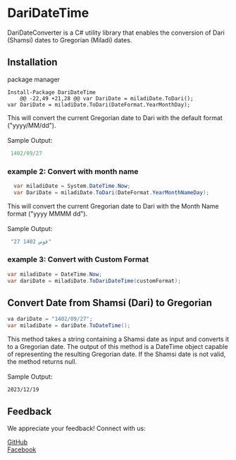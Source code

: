 # DariDateTime

DariDateConverter is a C# utility library that enables the conversion of Dari (Shamsi) dates to Gregorian (Miladi) dates.


## Installation


package manager
``` 
Install-Package DariDateTime
	@@ -22,49 +21,28 @@ var DariDate = miladiDate.ToDari();
var DariDate = miladiDate.ToDari(DateFormat.YearMonthDay);
```
This will convert the current Gregorian date to Dari with the default format ("yyyy/MM/dd").
<br>
<br>
Sample Output:
```csharp
 1402/09/27
```

### example 2: Convert with month name
```c#
  var miladiDate = System.DateTime.Now;
  var DariDate = miladiDate.ToDari(DateFormat.YearMonthNameDay);
```
This will convert the current Gregorian date to Dari with the Month Name format ("yyyy MMMM dd").
<br>
<br>
Sample Output:
```csharp
 "27 قوس 1402"
```

### example 3: Convert with Custom Format
```C#
var miladiDate = DateTime.Now;
var dariDate = miladiDate.ToDariDateTime(customFormat);
```

## Convert Date from Shamsi (Dari) to Gregorian

```csharp
va dariDate = "1402/09/27";
var miladiDate = dariDate.ToDateTime();
```
This method takes a string containing a Shamsi date as input and converts it to a Gregorian date. The output of this method is a DateTime object capable of representing the resulting Gregorian date. If the Shamsi date is not valid, the method returns null.
<br>
<br>
Sample Output:
```csahrp
2023/12/19
```

## Feedback
We appreciate your feedback! Connect with us:

[GitHub](https://github.com/NavedIhsas/)
<br>
[Facebook](https://www.facebook.com/qudratihsas/)

